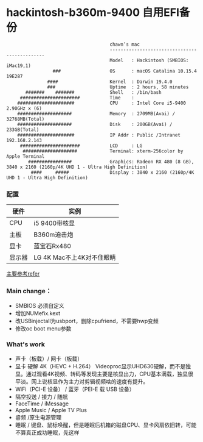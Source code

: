 # hackintosh-b360m-9400 自用EFI备份
```
                                      chawn’s mac
                                      ----------------------------------------------
                                      Model   : Hackintosh (SMBIOS: iMac19,1)
                 ###                  OS      : macOS Catalina 10.15.4 19E287
               ####                   Kernel  : Darwin 19.4.0
               ###                    Uptime  : 2 hours, 58 minutes
       #######    #######             Shell   : /bin/bash
     ######################           Time    : 
    #####################             CPU     : Intel Core i5-9400 2.90GHz x (6)
    ####################              Memory  : 2709MB(Avai) / 32768MB(Total)
    ####################              Disk    : 200GB(Avai) / 233GB(Total)
    #####################             IP Addr : Public /Intranet 192.168.2.143
     ######################           LCD     : LG
      ####################            Terminal: xterm-256color by Apple Terminal
        ################              Graphics: Radeon RX 480 (8 GB), 3840 x 2160 (2160p/4K UHD 1 - Ultra High Definition)
         ####     #####               Display : 3840 x 2160 (2160p/4K UHD 1 - Ultra High Definition)
```
### 配置
|   硬件 | 实例  |
| ------------ | ------------ |
| CPU  | i5 9400带核显  |
|  主板 |B360m迫击炮   |
| 显卡  | 蓝宝石Rx480  |
| 显示器  | LG 4K Mac不上4K对不住眼睛 |  

[主要参考refer](https://github.com/GeQ1an/MSI-B360M-MORTAR-HACKINTOSH-OPENCORE-EFI "refer")
### Main change：  
- SMBIOS 必须自定义
- 增加NUMefix.kext
- 改USBinjectall为usbport，删除cpufriend，不需要hwp变频
- 修改oc boot menu参数

### What's work
- 声卡（板载）/ 网卡（板载）
- 显卡 硬解 4K（HEVC + H.264） Videoproc显示UHD630硬解，而不是独显。通过观看4K视频、转码等发现主要是核显出力，CPU基本满载，独显很平淡。网上说核显作为主力对剪辑视频啥的速度有提升。
- WiFi（PCI-E 设备） / 蓝牙（PEI-E 载 USB 设备）
- 隔空投送 / 接力 / 随航
- FaceTime / iMessage
- Apple Music / Apple TV Plus
- 睿频 /原生电源管理
- 睡眠 / 键盘、鼠标唤醒，但是睡眠后机箱的磁盘CPU、显卡风扇依旧转，可能不算真正成功睡眠，先这样





